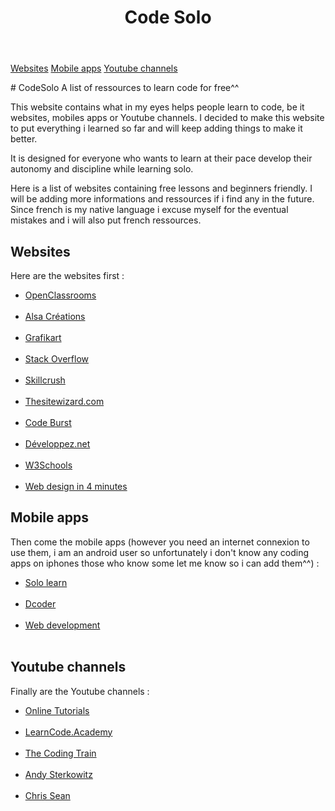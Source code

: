 <!DOCTYPE html>
<html lang="en-EN">

<head>
<link href="Costyle-EN.css" rel="stylesheet"/>
<meta charset="utf-8">
<meta name="viewport" content="device-width, initial-scale= 1.0>
<meta http-equiv="X-UA-Compatible" content="ie=edge">
</head>	

<body>
<header id="header">
<h1>Code Solo</h1>

</header>
<nav>
<a href="#Websites">Websites</a> 
<a href="#Mobile apps">Mobile apps</a> 
<a href="#Youtube channels">Youtube channels</a>
</nav>

<p># CodeSolo
A list of ressources to learn code for free^^</p>

<p>This website contains what in my eyes helps people learn to code, be it websites, mobiles apps or Youtube channels. I decided to make this website to put everything i learned so far and will keep adding things to make it better.</p>

<p>It is designed for everyone who wants to learn at their pace develop their autonomy and discipline while learning solo.</p>

<p>Here is a list of websites containing free lessons and beginners friendly. I will be adding more informations and ressources if i find any in the future.
Since french is my native language i excuse myself for the eventual mistakes and i will also put french ressources.</p>

<h2 id="Websites">Websites</h2>

<p>Here are the websites first :</p> 

<ul>
	<li><a href="https://openclassrooms.com">OpenClassrooms</a> </li> <br> 
	<li><a href="https://forum.alsacreations.com">Alsa Créations</a> </li> <br>
	<li><a href="https://www.grafikart.fr">Grafikart</a> </li> <br>
	<li><a href="https://stackoverflow.com/">Stack Overflow</a> </li> <br> 
	<li><a href="https://skillcrush.com/blog/">Skillcrush</a> </li> <br>
	<li><a href="https://www.thesitewizard.com/">Thesitewizard.com</a> </li> <br>
	<li><a href="https://codeburst.io/">Code Burst</a></li> <br>
	<li><a href="https://www.developpez.net/forums/">Développez.net</a></li> <br>
	<li><a href="https://www.w3schools.com/">W3Schools</a></li> <br>
	<li><a href="https://jgthms.com/web-design-in-4-minutes/">Web design in 4 minutes</a></li>
</ul>

<h2 id="Mobile apps">Mobile apps</h2>

<p>Then come the mobile apps (however you need an internet connexion to use them, i am an android user so unfortunately i don't know any coding apps on iphones those who know some let me know so i can add them^^) :</p>

<ul>
	<li><a href="https://www.sololearn.com/">Solo learn</a> </li> <br>
	<li><a href="https://dcoder.tech/">Dcoder</a> </li> <br>
	<li><a href="https://play.google.com/store/apps/details?id=com.webdevelopment&amphl=en">Web development</a> </li> <br>
</ul>


<h2 id="Youtube channels">Youtube channels</h2>

<p>Finally are the Youtube channels :</p>

<ul>
	<li><a href="https://www.youtube.com/channel/UCbwXnUipZsLfUckBPsC7Jog">Online Tutorials</a></li><br>
	<li><a href="https://www.youtube.com/channel/UCVTlvUkGslCV_h-nSAId8Sw">LearnCode.Academy</a></li><br>
	<li><a href="https://www.youtube.com/channel/UCvjgXvBlbQiydffZU7m1_aw">The Coding Train</a></li><br>
	<li><a href="https://www.youtube.com/channel/UCZ9qFEC82qM6Pk-54Q4TVWA">Andy Sterkowitz</a></li><br>
	<li><a href="https://www.youtube.com/channel/UCu1xbgCV5o48h_BYCQD7KJg">Chris Sean</a></li><br>	
</ul>

</body>
	</html>
